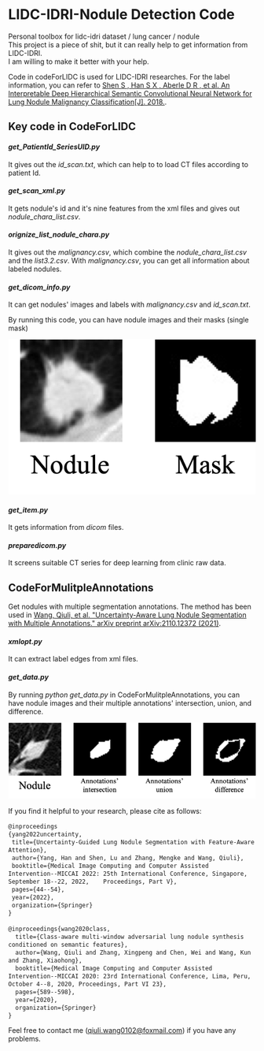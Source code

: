 # LIDC-IDRI-Nodule Detection Code
Personal toolbox for lidc-idri dataset / lung cancer / nodule  
This project is a piece of shit, but it can really help to get information from LIDC-IDRI.  
I am willing to make it better with your help. 

Code in codeForLIDC is used for LIDC-IDRI researches. 
For the label information, you can refer to [Shen S , Han S X , Aberle D R , et al. An Interpretable Deep Hierarchical Semantic Convolutional Neural Network for Lung Nodule Malignancy Classification[J]. 2018.](<https://arxiv.org/abs/1806.00712>).

## Key code in CodeForLIDC
#### *get_PatientId_SeriesUID.py*
It gives out the *id_scan.txt*, which can help to to load CT files according to patient Id.

#### *get_scan_xml.py*
It gets nodule's id and it's nine features from the xml files and gives out *nodule_chara_list.csv*.

#### *orignize_list_nodule_chara.py*
It gives out the *malignancy.csv*, which combine the *nodule_chara_list.csv* and the *list3.2.csv*. With *malignancy.csv*, you can get all information about labeled nodules.

#### *get_dicom_info.py*
It can get nodules' images and labels with *malignancy.csv* and *id_scan.txt*.

By running this code, you can have nodule images and their masks (single mask)

![nodule images and their masks (single mask)](https://github.com/qiuliwang/LIDC-IDRI-Toolbox-python/blob/master/codeForLIDC/samples.png)

#### *get_item.py*
It gets information from *dicom* files.  

#### *preparedicom.py*
It screens suitable CT series for deep learning from clinic raw data.

## CodeForMulitpleAnnotations
Get nodules with multiple segmentation annotations.
The method has been used in [Wang, Qiuli, et al. "Uncertainty-Aware Lung Nodule Segmentation with Multiple Annotations." arXiv preprint arXiv:2110.12372 (2021)](https://arxiv.org/abs/2110.12372).

#### *xmlopt.py*
It can extract label edges from xml files.

#### *get_data.py*
By running *python get_data.py* in CodeForMulitpleAnnotations, you can have nodule images and their multiple annotations' intersection, union, and difference.

![nodule images](https://github.com/qiuliwang/LIDC-IDRI-Toolbox-python/blob/master/CodeForMulitpleAnnotations/samples.png)

If you find it helpful to your research, please cite as follows:
```
@inproceedings
{yang2022uncertainty,
 title={Uncertainty-Guided Lung Nodule Segmentation with Feature-Aware Attention},
 author={Yang, Han and Shen, Lu and Zhang, Mengke and Wang, Qiuli},
 booktitle={Medical Image Computing and Computer Assisted Intervention--MICCAI 2022: 25th International Conference, Singapore, September 18--22, 2022,    Proceedings, Part V},
 pages={44--54},
 year={2022},
 organization={Springer}
}

@inproceedings{wang2020class,
  title={Class-aware multi-window adversarial lung nodule synthesis conditioned on semantic features},
  author={Wang, Qiuli and Zhang, Xingpeng and Chen, Wei and Wang, Kun and Zhang, Xiaohong},
  booktitle={Medical Image Computing and Computer Assisted Intervention--MICCAI 2020: 23rd International Conference, Lima, Peru, October 4--8, 2020, Proceedings, Part VI 23},
  pages={589--598},
  year={2020},
  organization={Springer}
}
```

Feel free to contact me (qiuli.wang0102@foxmail.com) if you have any problems.
